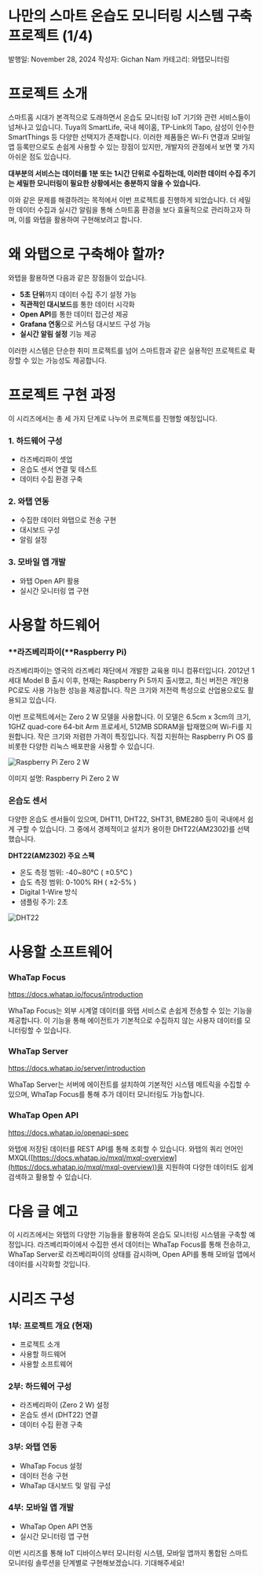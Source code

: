 # 나만의 스마트 온습도 모니터링 시스템 구축 프로젝트 (1/4)

발행일: November 28, 2024
작성자: Gichan Nam
카테고리: 와탭모니터링

# 프로젝트 소개

스마트홈 시대가 본격적으로 도래하면서 온습도 모니터링 IoT 기기와 관련 서비스들이 넘쳐나고 있습니다. Tuya의 SmartLife, 국내 헤이홈, TP-Link의 Tapo, 삼성이 인수한 SmartThings 등 다양한 선택지가 존재합니다. 이러한 제품들은 Wi-Fi 연결과 모바일 앱 등록만으로도 손쉽게 사용할 수 있는 장점이 있지만, 개발자의 관점에서 보면 몇 가지 아쉬운 점도 있습니다. 

**대부분의 서비스는 데이터를 1분 또는 1시간 단위로 수집하는데, 이러한 데이터 수집 주기는 세밀한 모니터링이 필요한 상황에서는 충분하지 않을 수 있습니다.** 

이와 같은 문제를 해결하려는 목적에서 이번 프로젝트를 진행하게 되었습니다. 더 세밀한 데이터 수집과 실시간 알림을 통해 스마트홈 환경을 보다 효율적으로 관리하고자 하며, 이를 와탭을 활용하여 구현해보려고 합니다. 

# 왜 와탭으로 구축해야 할까?

와탭을 활용하면 다음과 같은 장점들이 있습니다. 

- **5초 단위**까지 데이터 수집 주기 설정 가능
- **직관적인 대시보드**를 통한 데이터 시각화
- **Open API**를 통한 데이터 접근성 제공
- **Grafana 연동**으로 커스텀 대시보드 구성 가능
- **실시간 알림 설정** 기능 제공

이러한 시스템은 단순한 취미 프로젝트를 넘어 스마트팜과 같은 실용적인 프로젝트로 확장할 수 있는 가능성도 제공합니다. 

# 프로젝트 구현 과정

이 시리즈에서는 총 세 가지 단계로 나누어 프로젝트를 진행할 예정입니다. 

### **1. 하드웨어 구성**

- 라즈베리파이 셋업
- 온습도 센서 연결 및 테스트
- 데이터 수집 환경 구축

### **2. 와탭 연동**

- 수집한 데이터 와탭으로 전송 구현
- 대시보드 구성
- 알림 설정

### **3. 모바일 앱 개발**

- 와탭 Open API 활용
- 실시간 모니터링 앱 구현

# 사용할 하드웨어

### **라즈베리파이(**Raspberry Pi)

라즈베리파이는 영국의 라즈베리 재단에서 개발한 교육용 미니 컴퓨터입니다. 2012년 1세대 Model B 출시 이후, 현재는 Raspberry Pi 5까지 출시했고, 최신 버전은 개인용 PC로도 사용 가능한 성능을 제공합니다. 작은 크기와 저전력 특성으로 산업용으로도 활용되고 있습니다. 

이번 프로젝트에서는 Zero 2 W 모델을 사용합니다. 이 모델은 6.5cm x 3cm의 크기, 1GHZ quad-core 64-bit Arm 프로세서, 512MB SDRAM을 탑재했으며 Wi-Fi를 지원합니다. 작은 크기와 저렴한 가격이 특징입니다. 직접 지원하는 Raspberry Pi OS 를 비롯한 다양한 리눅스 배포판을 사용할 수 있습니다. 

![Raspberry Pi Zero 2 W](images/01-zero2w.png)

이미지 설명: Raspberry Pi Zero 2 W

### 온습도 센서

다양한 온습도 센서들이 있으며, DHT11, DHT22, SHT31, BME280 등이 국내에서 쉽게 구할 수 있습니다. 그 중에서 경제적이고 설치가 용이한 DHT22(AM2302)를 선택했습니다. 

**DHT22(AM2302) 주요 스펙**

- 온도 측정 범위: -40~80°C ( ±0.5°C )
- 습도 측정 범위: 0-100% RH ( ±2-5% )
- Digital 1-Wire 방식
- 샘플링 주기: 2초

![DHT22](images/02-sensor.png)

# 사용할 소프트웨어

### WhaTap Focus

https://docs.whatap.io/focus/introduction

WhaTap Focus는 외부 시계열 데이터를 와탭 서비스로 손쉽게 전송할 수 있는 기능을 제공합니다. 이 기능을 통해 에이전트가 기본적으로 수집하지 않는 사용자 데이터를 모니터링할 수 있습니다.

### WhaTap Server

https://docs.whatap.io/server/introduction

WhaTap Server는 서버에 에이전트를 설치하여 기본적인 시스템 메트릭을 수집할 수 있으며, WhaTap Focus를 통해 추가 데이터 모니터링도 가능합니다.

### WhaTap Open API

https://docs.whatap.io/openapi-spec

와탭에 저장된 데이터를 REST API를 통해 조회할 수 있습니다. 와탭의 쿼리 언어인 MXQL([https://docs.whatap.io/mxql/mxql-overview](https://docs.whatap.io/mxql/mxql-overview))을 지원하여 다양한 데이터도 쉽게 검색하고 활용할 수 있습니다.

# 다음 글 예고

이 시리즈에서는 와탭의 다양한 기능들을 활용하여 온습도 모니터링 시스템을 구축할 예정입니다. 라즈베리파이에서 수집한 센서 데이터는 WhaTap Focus를 통해 전송하고, WhaTap Server로 라즈베리파이의 상태를 감시하며, Open API를 통해 모바일 앱에서 데이터를 시각화할 것입니다. 

# 시리즈 구성

### **1부: 프로젝트 개요 (현재)**

- 프로젝트 소개
- 사용할 하드웨어
- 사용할 소프트웨어

### **2부: 하드웨어 구성**

- 라즈베리파이 (Zero 2 W) 설정
- 온습도 센서 (DHT22) 연결
- 데이터 수집 환경 구축

### **3부: 와탭 연동**

- WhaTap Focus 설정
- 데이터 전송 구현
- WhaTap 대시보드 및 알림 구성

### **4부: 모바일 앱 개발**

- WhaTap Open API 연동
- 실시간 모니터링 앱 구현

이번 시리즈를 통해 IoT 디바이스부터 모니터링 시스템, 모바일 앱까지 통합된 스마트 모니터링 솔루션을 단계별로 구현해보겠습니다. 기대해주세요!